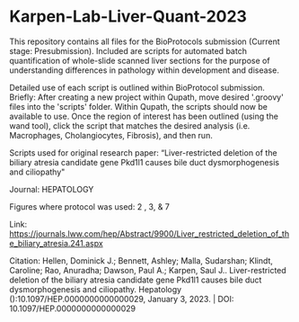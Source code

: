 # Karpen-Lab-Liver-Quant-2023
This repository contains all files for the BioProtocols submission (Current stage: Presubmission). Included are scripts for automated batch quantification of whole-slide scanned liver sections for the purpose of understanding differences in pathology within development and disease. 

Detailed use of each script is outlined within BioProtocol submission. 
  Briefly: After creating a new project within Qupath, move desired '.groovy' files into the 'scripts' folder. Within Qupath, the scripts should now be       available to use. Once the region of interest has been outlined (using the wand tool), click the script that matches the desired analysis (i.e.             Macrophages, Cholangiocytes, Fibrosis), and then run. 

Scripts used for original research paper:
“Liver-restricted deletion of the biliary atresia candidate gene Pkd1l1 causes bile duct dysmorphogenesis and ciliopathy"

Journal:
HEPATOLOGY

Figures where protocol was used:
2 , 3, & 7

Link: https://journals.lww.com/hep/Abstract/9900/Liver_restricted_deletion_of_the_biliary_atresia.241.aspx

Citation:
Hellen, Dominick J.; Bennett, Ashley; Malla, Sudarshan; Klindt, Caroline; Rao, Anuradha; Dawson, Paul A.; Karpen, Saul J.. Liver-restricted deletion of the biliary atresia candidate gene Pkd1l1 causes bile duct dysmorphogenesis and ciliopathy. Hepatology ():10.1097/HEP.0000000000000029, January 3, 2023. | DOI: 10.1097/HEP.0000000000000029 
